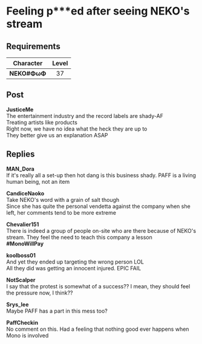 # Feeling p***ed after seeing NEKO's stream
## Requirements
| Character  |Level|
|------------|:---:|
|**NEKO#ΦωΦ**| 37  |

## Post
**JusticeMe**<br>
The entertainment industry and the record labels are shady-AF<br>
Treating artists like products<br>
Right now, we have no idea what the heck they are up to<br>
They better give us an explanation ASAP
## Replies
**MAN_Dora**<br>
If it's really all a set-up then hot dang is this business shady. PAFF is a living human being, not an item

**CandiceNaoko**<br>
Take NEKO's word with a grain of salt though<br>
Since she has quite the personal vendetta against the company when she left, her comments tend to be more extreme

**Chevalier151**<br>
There is indeed a group of people on-site who are there because of NEKO's stream. They feel the need to teach this company a lesson<br>
**\#MonoWillPay**

**koolboss01**<br>
And yet they ended up targeting the wrong person LOL<br>
All they did was getting an innocent injured. EPIC FAIL

**NotScalper**<br>
I say that the protest is somewhat of a success?? I mean, they should feel the pressure now, I think??

**Srys_lee**<br>
Maybe PAFF has a part in this mess too?

**PaffCheckin**<br>
No comment on this. Had a feeling that nothing good ever happens when Mono is involved

